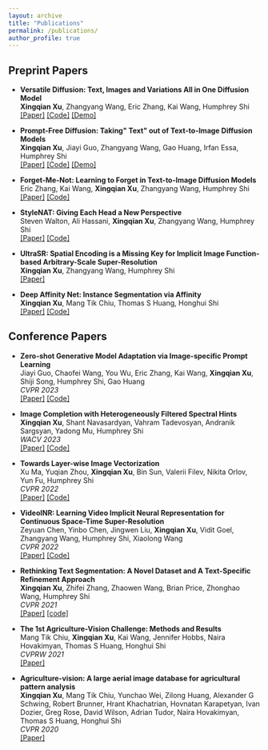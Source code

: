 ```yaml
---
layout: archive
title: "Publications"
permalink: /publications/
author_profile: true
---
```


## Preprint Papers
* <b>Versatile Diffusion: Text, Images and Variations All in One Diffusion Model</b> <br>
  <b>Xingqian Xu</b>, Zhangyang Wang, Eric Zhang, Kai Wang, Humphrey Shi
  <br> [[Paper]](https://arxiv.org/abs/2211.08332) [[Code]](https://github.com/SHI-Labs/Versatile-Diffusion) [[Demo]](https://huggingface.co/spaces/shi-labs/Versatile-Diffusion)
 
* <b>Prompt-Free Diffusion: Taking" Text" out of Text-to-Image Diffusion Models</b> <br>
  <b>Xingqian Xu</b>, Jiayi Guo, Zhangyang Wang, Gao Huang, Irfan Essa, Humphrey Shi
  <br> [[Paper]](https://arxiv.org/abs/2305.16223) [[Code]](https://github.com/SHI-Labs/Prompt-Free-Diffusion) [[Demo]](https://huggingface.co/spaces/shi-labs/Prompt-Free-Diffusion)

* <b>Forget-Me-Not: Learning to Forget in Text-to-Image Diffusion Models</b> <br>
  Eric Zhang, Kai Wang, <b>Xingqian Xu</b>, Zhangyang Wang, Humphrey Shi
  <br> [[Paper]](https://arxiv.org/abs/2303.17591) [[Code]](https://github.com/SHI-Labs/Forget-Me-Not)

* <b>StyleNAT: Giving Each Head a New Perspective</b> <br>
  Steven Walton, Ali Hassani, <b>Xingqian Xu</b>, Zhangyang Wang, Humphrey Shi
  <br> [[Paper]](https://arxiv.org/abs/2211.05770) [[Code]](https://github.com/SHI-Labs/StyleNAT)

* <b>UltraSR: Spatial Encoding is a Missing Key for Implicit Image Function-based Arbitrary-Scale Super-Resolution</b> <br>
  <b>Xingqian Xu</b>, Zhangyang Wang, Humphrey Shi
  <br> [[Paper]](https://arxiv.org/abs/2103.12716)
 
* <b>Deep Affinity Net: Instance Segmentation via Affinity</b> <br>
  <b>Xingqian Xu</b>, Mang Tik Chiu, Thomas S Huang, Honghui Shi
  <br> [[Paper]](https://arxiv.org/abs/2104.05704) [[Code]](https://github.com/SHI-Labs/Compact-Transformers)

## Conference Papers
* <b>Zero-shot Generative Model Adaptation via Image-specific Prompt Learning</b> <br>
  Jiayi Guo, Chaofei Wang, You Wu, Eric Zhang, Kai Wang, <b>Xingqian Xu</b>, Shiji Song, Humphrey Shi, Gao Huang
  <br> <i> CVPR 2023 </i> 
  <br> [[Paper]](https://openaccess.thecvf.com/content/CVPR2023/papers/Guo_Zero-Shot_Generative_Model_Adaptation_via_Image-Specific_Prompt_Learning_CVPR_2023_paper.pdf) [[Code]](https://github.com/Picsart-AI-Research/IPL-Zero-Shot-Generative-Model-Adaptation)
  
* <b>Image Completion with Heterogeneously Filtered Spectral Hints</b> <br>
  <b>Xingqian Xu</b>, Shant Navasardyan, Vahram Tadevosyan, Andranik Sargsyan, Yadong Mu, Humphrey Shi
  <br> <i> WACV 2023 </i> 
  <br> [[Paper]](https://openaccess.thecvf.com/content/WACV2023/papers/Xu_Image_Completion_With_Heterogeneously_Filtered_Spectral_Hints_WACV_2023_paper.pdf) [[Code]](https://github.com/SHI-Labs/SH-GAN)

* <b>Towards Layer-wise Image Vectorization</b> <br>
  Xu Ma, Yuqian Zhou, <b>Xingqian Xu</b>, Bin Sun, Valerii Filev, Nikita Orlov, Yun Fu, Humphrey Shi
  <br> <i> CVPR 2022 </i> 
  <br> [[Paper]](https://openaccess.thecvf.com/content/CVPR2022/papers/Ma_Towards_Layer-Wise_Image_Vectorization_CVPR_2022_paper.pdf) [[Code]](https://github.com/Picsart-AI-Research/LIVE-Layerwise-Image-Vectorization)
  
* <b>VideoINR: Learning Video Implicit Neural Representation for Continuous Space-Time Super-Resolution</b> <br>
  Zeyuan Chen, Yinbo Chen, Jingwen Liu, <b>Xingqian Xu</b>, Vidit Goel, Zhangyang Wang, Humphrey Shi, Xiaolong Wang
  <br> <i> CVPR 2022 </i> 
  <br> [[Paper]](https://openaccess.thecvf.com/content/CVPR2022/papers/Chen_VideoINR_Learning_Video_Implicit_Neural_Representation_for_Continuous_Space-Time_Super-Resolution_CVPR_2022_paper.pdf) [[Code]](https://github.com/Picsart-AI-Research/VideoINR-Continuous-Space-Time-Super-Resolution)
  
* <b>Rethinking Text Segmentation: A Novel Dataset and A Text-Specific Refinement Approach</b> <br>
  <b>Xingqian Xu</b>, Zhifei Zhang, Zhaowen Wang, Brian Price, Zhonghao Wang, Humphrey Shi
  <br> <i> CVPR 2021 </i> 
  <br> [[Paper]](https://openaccess.thecvf.com/content/CVPR2021/papers/Xu_Rethinking_Text_Segmentation_A_Novel_Dataset_and_a_Text-Specific_Refinement_CVPR_2021_paper.pdf) [[code]](https://github.com/SHI-Labs/Rethinking-Text-Segmentation)

* <b>The 1st Agriculture-Vision Challenge: Methods and Results</b> <br>
  Mang Tik Chiu, <b>Xingqian Xu</b>, Kai Wang, Jennifer Hobbs, Naira Hovakimyan, Thomas S Huang, Honghui Shi
  <br> <i> CVPRW 2021 </i> 
  <br> [[Paper]](https://openaccess.thecvf.com/content_CVPRW_2020/papers/w5/Chiu_The_1st_Agriculture-Vision_Challenge_Methods_and_Results_CVPRW_2020_paper.pdf)

* <b>Agriculture-vision: A large aerial image database for agricultural pattern analysis</b> <br>
  <b>Xingqian Xu</b>, Mang Tik Chiu, Yunchao Wei, Zilong Huang, Alexander G Schwing, Robert Brunner, Hrant Khachatrian, Hovnatan Karapetyan, Ivan Dozier, Greg Rose, David Wilson, Adrian Tudor, Naira Hovakimyan, Thomas S Huang, Honghui Shi
  <br> <i> CVPR 2020 </i> 
  <br> [[Paper]](https://openaccess.thecvf.com/content_CVPR_2020/papers/Chiu_Agriculture-Vision_A_Large_Aerial_Image_Database_for_Agricultural_Pattern_Analysis_CVPR_2020_paper.pdf)
